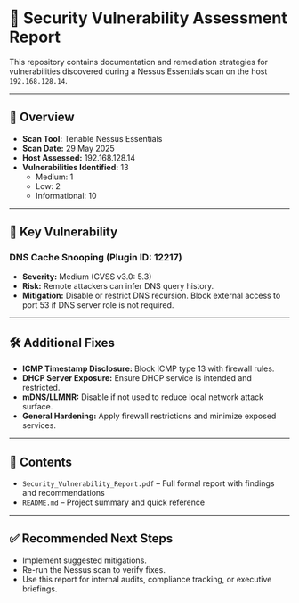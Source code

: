 # 🔐 Security Vulnerability Assessment Report

This repository contains documentation and remediation strategies for vulnerabilities discovered during a Nessus Essentials scan on the host `192.168.128.14`.

---

## 📄 Overview

- **Scan Tool:** Tenable Nessus Essentials  
- **Scan Date:** 29 May 2025  
- **Host Assessed:** 192.168.128.14  
- **Vulnerabilities Identified:** 13  
  - Medium: 1  
  - Low: 2  
  - Informational: 10  

---

## 🚨 Key Vulnerability

### DNS Cache Snooping (Plugin ID: 12217)
- **Severity:** Medium (CVSS v3.0: 5.3)
- **Risk:** Remote attackers can infer DNS query history.
- **Mitigation:** Disable or restrict DNS recursion. Block external access to port 53 if DNS server role is not required.

---

## 🛠️ Additional Fixes

- **ICMP Timestamp Disclosure:** Block ICMP type 13 with firewall rules.
- **DHCP Server Exposure:** Ensure DHCP service is intended and restricted.
- **mDNS/LLMNR:** Disable if not used to reduce local network attack surface.
- **General Hardening:** Apply firewall restrictions and minimize exposed services.

---

## 📁 Contents

- `Security_Vulnerability_Report.pdf` – Full formal report with findings and recommendations
- `README.md` – Project summary and quick reference

---

## ✅ Recommended Next Steps

- Implement suggested mitigations.
- Re-run the Nessus scan to verify fixes.
- Use this report for internal audits, compliance tracking, or executive briefings.
